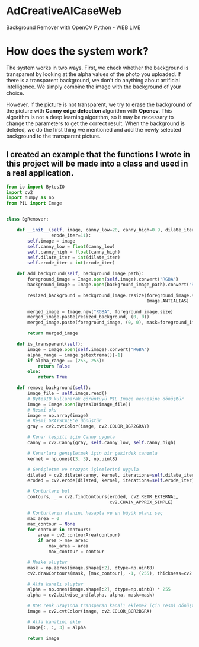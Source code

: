 # AdCreativeAICaseWeb
Background Remover with OpenCV Python - WEB LIVE

# How does the system work?</h5>
The system works in two ways. First, we check whether the background is transparent by looking at the alpha values of the photo you uploaded.
If there is a transparent background, we don't do anything about artificial intelligence. We simply combine the image with the background of your choice.

 However, if the picture is not transparent, we try to erase the background of the picture with <b>Canny edge detection</b> algorithm with <b>Opencv</b>.
This algorithm is not a deep learning algorithm, so it may be necessary to change the parameters to get the correct result.
When the background is deleted, we do the first thing we mentioned and add the newly selected background to the transparent picture.

## I created an example that the functions I wrote in this project will be made into a class and used in a real application.
``` python
from io import BytesIO
import cv2
import numpy as np
from PIL import Image


class BgRemover:

    def __init__(self, image, canny_low=20, canny_high=0.9, dilate_iter=10,
                 erode_iter=11):
        self.image = image
        self.canny_low = float(canny_low)
        self.canny_high = float(canny_high)
        self.dilate_iter = int(dilate_iter)
        self.erode_iter = int(erode_iter)

    def add_background(self, background_image_path):
        foreground_image = Image.open(self.image).convert("RGBA")
        background_image = Image.open(background_image_path).convert("RGBA")

        resized_background = background_image.resize(foreground_image.size,
                                                     Image.ANTIALIAS)

        merged_image = Image.new("RGBA", foreground_image.size)
        merged_image.paste(resized_background, (0, 0))
        merged_image.paste(foreground_image, (0, 0), mask=foreground_image)

        return merged_image

    def is_transparent(self):
        image = Image.open(self.image).convert("RGBA")
        alpha_range = image.getextrema()[-1]
        if alpha_range == (255, 255):
            return False
        else:
            return True

    def remove_background(self):
        image_file = self.image.read()
        # BytesIO kullanarak görüntüyü PIL Image nesnesine dönüştür
        image = Image.open(BytesIO(image_file))
        # Resmi oku
        image = np.array(image)
        # Resmi GRAYSCALE'e dönüştür
        gray = cv2.cvtColor(image, cv2.COLOR_BGR2GRAY)

        # Kenar tespiti için Canny uygula
        canny = cv2.Canny(gray, self.canny_low, self.canny_high)

        # Kenarları genişletmek için bir çekirdek tanımla
        kernel = np.ones((3, 3), np.uint8)

        # Genişletme ve erozyon işlemlerini uygula
        dilated = cv2.dilate(canny, kernel, iterations=self.dilate_iter)
        eroded = cv2.erode(dilated, kernel, iterations=self.erode_iter)

        # Konturları bul
        contours, _ = cv2.findContours(eroded, cv2.RETR_EXTERNAL,
                                       cv2.CHAIN_APPROX_SIMPLE)

        # Konturların alanını hesapla ve en büyük olanı seç
        max_area = 0
        max_contour = None
        for contour in contours:
            area = cv2.contourArea(contour)
            if area > max_area:
                max_area = area
                max_contour = contour

        # Maske oluştur
        mask = np.zeros(image.shape[:2], dtype=np.uint8)
        cv2.drawContours(mask, [max_contour], -1, (255), thickness=cv2.FILLED)

        # Alfa kanalı oluştur
        alpha = np.ones(image.shape[:2], dtype=np.uint8) * 255
        alpha = cv2.bitwise_and(alpha, alpha, mask=mask)

        # RGB renk uzayında transparan kanalı eklemek için resmi dönüştür
        image = cv2.cvtColor(image, cv2.COLOR_BGR2BGRA)

        # Alfa kanalını ekle
        image[:, :, 3] = alpha

        return image
 ```
